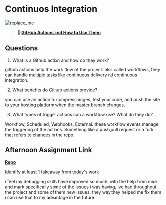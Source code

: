 # Continuos Integration

![replace_me](https://codeworks.blob.core.windows.net/public/assets/img/illustrations/placeholder.svg)

> **📖 [GitHub Actions and How to Use Them](https://codeworksacademy.com/fs-student-guide/resources/wk8-9/05-Github-Actions)**

## Questions

1. What is a Github action and how do they work?

github actions help the work flow of the project. also called workflows, they can handle multiple tasks like continuous delivery nd continuous integration. 

2. What benefits do Github actions provide?

you can use an action to compress imges, test your code, and push the site to your hosting platform when the master branch changes.  

3. What types of trigger actions can a workflow use? What do they do?

Workflow, Scheduled, Webhooks, External. these workflow events manage the triggering of the actions. Something like a push,pull request or a fork that refers to changes in the repo.

## Afternoon Assignment Link

**[Repo](https://github.com/kyleem20/gameCloset.git)**

Identify at least 1 takeaway from today's work

i feel my debugging skills have improved so much. with the help from mick and mark specifically some of the issues i was having, ive had throughout the project and some of them new issues. they way they helped me fix them i can use that to my advantage in the future.
